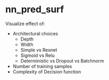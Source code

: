 # nn_pred_surf

Visualize effect of:
- Architectural choices
  - Depth
  - Width
  - Simple vs Resnet
  - Sigmoid vs Relu
  - Deterministic vs Dropout vs Batchnorm
- Number of training samples
- Complexity of Decision function